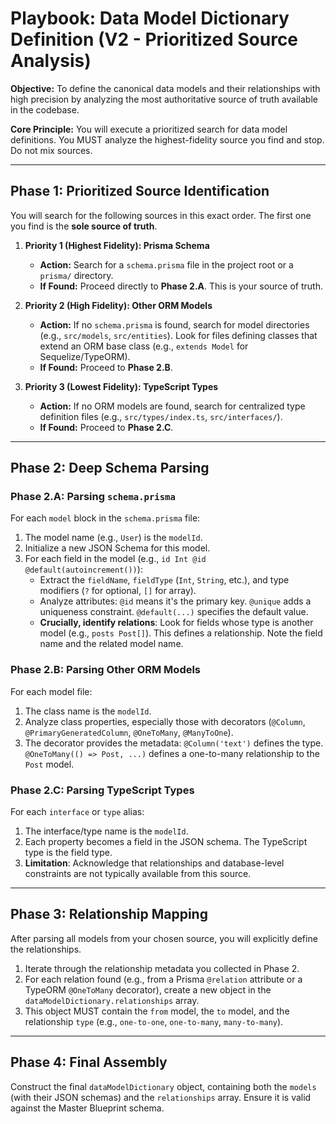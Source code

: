 # Playbook: Data Model Dictionary Definition (V2 - Prioritized Source Analysis)

**Objective:** To define the canonical data models and their relationships with high precision by analyzing the most authoritative source of truth available in the codebase.

**Core Principle:** You will execute a prioritized search for data model definitions. You MUST analyze the highest-fidelity source you find and stop. Do not mix sources.

---

## Phase 1: Prioritized Source Identification

You will search for the following sources in this exact order. The first one you find is the **sole source of truth**.

1.  **Priority 1 (Highest Fidelity): Prisma Schema**
    -   **Action:** Search for a `schema.prisma` file in the project root or a `prisma/` directory.
    -   **If Found:** Proceed directly to **Phase 2.A**. This is your source of truth.

2.  **Priority 2 (High Fidelity): Other ORM Models**
    -   **Action:** If no `schema.prisma` is found, search for model directories (e.g., `src/models`, `src/entities`). Look for files defining classes that extend an ORM base class (e.g., `extends Model` for Sequelize/TypeORM).
    -   **If Found:** Proceed to **Phase 2.B**.

3.  **Priority 3 (Lowest Fidelity): TypeScript Types**
    -   **Action:** If no ORM models are found, search for centralized type definition files (e.g., `src/types/index.ts`, `src/interfaces/`).
    -   **If Found:** Proceed to **Phase 2.C**.

---

## Phase 2: Deep Schema Parsing

### Phase 2.A: Parsing `schema.prisma`

For each `model` block in the `schema.prisma` file:
1.  The model name (e.g., `User`) is the `modelId`.
2.  Initialize a new JSON Schema for this model.
3.  For each field in the model (e.g., `id Int @id @default(autoincrement())`):
    -   Extract the `fieldName`, `fieldType` (`Int`, `String`, etc.), and type modifiers (`?` for optional, `[]` for array).
    -   Analyze attributes: `@id` means it's the primary key. `@unique` adds a uniqueness constraint. `@default(...)` specifies the default value.
    -   **Crucially, identify relations**: Look for fields whose type is another model (e.g., `posts Post[]`). This defines a relationship. Note the field name and the related model name.

### Phase 2.B: Parsing Other ORM Models

For each model file:
1.  The class name is the `modelId`.
2.  Analyze class properties, especially those with decorators (`@Column`, `@PrimaryGeneratedColumn`, `@OneToMany`, `@ManyToOne`).
3.  The decorator provides the metadata: `@Column('text')` defines the type. `@OneToMany(() => Post, ...)` defines a one-to-many relationship to the `Post` model.

### Phase 2.C: Parsing TypeScript Types

For each `interface` or `type` alias:
1.  The interface/type name is the `modelId`.
2.  Each property becomes a field in the JSON schema. The TypeScript type is the field type.
3.  **Limitation**: Acknowledge that relationships and database-level constraints are not typically available from this source.

---

## Phase 3: Relationship Mapping

After parsing all models from your chosen source, you will explicitly define the relationships.

1.  Iterate through the relationship metadata you collected in Phase 2.
2.  For each relation found (e.g., from a Prisma `@relation` attribute or a TypeORM `@OneToMany` decorator), create a new object in the `dataModelDictionary.relationships` array.
3.  This object MUST contain the `from` model, the `to` model, and the relationship `type` (e.g., `one-to-one`, `one-to-many`, `many-to-many`).

---

## Phase 4: Final Assembly

Construct the final `dataModelDictionary` object, containing both the `models` (with their JSON schemas) and the `relationships` array. Ensure it is valid against the Master Blueprint schema.